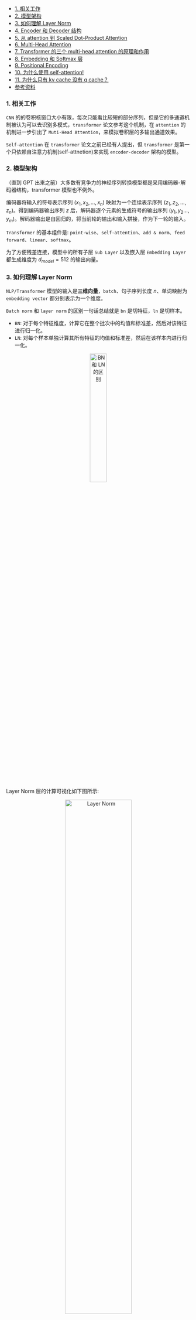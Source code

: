 - [1. 相关工作](#1-相关工作)
- [2. 模型架构](#2-模型架构)
- [3. 如何理解 Layer Norm](#3-如何理解-layer-norm)
- [4. Encoder 和 Decoder 结构](#4-encoder-和-decoder-结构)
- [5. 从 attention 到 Scaled Dot-Product Attention](#5-从-attention-到-scaled-dot-product-attention)
- [6. Multi-Head Attention](#6-multi-head-attention)
- [7. Transformer 的三个 multi-head attention 的原理和作用](#7-transformer-的三个-multi-head-attention-的原理和作用)
- [8. Embedding 和 Softmax 层](#8-embedding-和-softmax-层)
- [9. Positional Encoding](#9-positional-encoding)
- [10. 为什么使用 self-attention!](#10-为什么使用-self-attention)
- [11. 为什么只有 kv cache 没有 q cache？](#11为什么只有-kv-cache-没有-q-cache)
- [参考资料](#参考资料)

### 1. 相关工作

`CNN`  的的卷积核窗口大小有限，每次只能看比较短的部分序列，但是它的多通道机制被认为可以去识别多模式，`transformer` 论文参考这个机制，在 `attention` 的机制进一步引出了 `Muti-Head Attention`，来模拟卷积层的多输出通道效果。

`Self-attention` 在 `transformer` 论文之前已经有人提出，但 `transformer` 是第一个只依赖自注意力机制(self-attnetion)来实现 `encoder-decoder` 架构的模型。

### 2. 模型架构

（直到 GPT 出来之前）大多数有竞争力的神经序列转换模型都是采用编码器-解码器结构，transformer 模型也不例外。

编码器将输入的符号表示序列 ($x_1,x_2,…,x_n$) 映射为一个连续表示序列 ($z_1,z_2,…, z_n$)。得到编码器输出序列 $z$ 后，解码器逐个元素的生成符号的输出序列 ($y_1,y_2…,y_m$)。解码器输出是自回归的，将当前轮的输出和输入拼接，作为下一轮的输入。

`Transformer` 的基本组件是: `point-wise`、`self-attention`、`add & norm`、`feed forward`、`linear`、`softmax`。

为了方便残差连接，模型中的所有子层 `Sub Layer` 以及嵌入层 `Embedding Layer` 都生成维度为 $d_{model} = 512$ 的输出向量。

### 3. 如何理解 Layer Norm

`NLP/Transformer` 模型的输入是**三维向量**，`batch`、句子序列长度 $n$、单词映射为 `embedding vector` 都分别表示为一个维度。

`Batch norm` 和 `layer norm` 的区别一句话总结就是 `bn` 是切特征，`ln` 是切样本。

* `BN`: 对于每个特征维度，计算它在整个批次中的均值和标准差，然后对该特征进行归一化。
* `LN`: 对每个样本单独计算其所有特征的均值和标准差，然后在该样本内进行归一化。

<center>
<img src="../images/transformer_paper/bn_ln.png" width="30%" alt="BN 和 LN 的区别">
</center>

Layer Norm 层的计算可视化如下图所示:

<center>
<img src="../images/transformer_code/layer_norm.jpeg" width="60%" alt="Layer Norm">
</center>

### 4. Encoder 和 Decoder 结构

`Decoder` 同样由 $N = 6$ 个相同的层组成。`Decoder` 的 `attention` 是带掩码的，确保位置 $i$ 的预测只能依赖于小于 $i$ 的已知输出。

### 5. 从 attention 到 Scaled Dot-Product Attention

标准自注意力的数学表达式如下：

$$
\text{Attention}(Q, K, V) = \text{softmax}\left(\frac{QK^T}{\sqrt{d_k}}\right)V
$$

首先，注意力函数可以描述为将一个查询（query）和一组键-值对（key-value pairs）映射到一个输出 output，$q$、$k$、$v$ 都是向量。输出都是对 `value` 进行加权求和得到的，每个 value 对应的权重 `weight` 是通过 $q$ 和 $k$ 之间的相似度计算得到。

将 q 和 k 的内积作为相似度（Dot-Product），然后除以向量的长度 $\sqrt{d_k}$（Scaled），结果再应用**逐行做 `softmax` 函数**，就会得到 $n$ 个非负且相加求和等于 $1$ 的权重向量，最后将权重应用于 value，就得到了最终输出 output。

实际中，为了方便计算，会同时对一组查询（queries）计算注意力函数，将 q、k、v 都是构建成矩阵 $Q$、$K$、$V$（ 维度相等），涉及到两个矩阵乘法。

> transformer 论文中注意力机制和之前的点积注意力机制Dot-Product Attention不同之处是引入了scale，即除以 $\sqrt{d_k}$

**1.为什么需要做 `scale`：**

引入温度调节（`scale`）：在 softmax 前对 qk^t 的结果矩阵**除以一个系数**，系数大于 1 时可以**使得 softmax 输出的概率分布变得平滑，而不是接近一个 `one hot` 分布**（当向量长度较大时，token 之间相似度很大，进而 softmax 结果较大的会接近 1，较小的接近于 0），从而造成梯度消失问题。有实验证明如果不 scale，模型预训练很难收敛。

**2.为什么设置 $\text{scale} = \sqrt{d_k}$：**

线性变换后的 Q 和 K 已经标准化（均值接近 0，方差接近 1），$qk^t \in \mathbb{R}^{n\times \sqrt{d_k}}$，经过 $qk^t$ 点积后的矩阵每一行均值为 0，方差为 $d_k$，因此需要除以标准差 $\sqrt{d_k}$ 以达到输出归一化的效果。

这里的归一化使用的是Z-Score 标准化方式，Z-Score的目标是将数据转换为标准正态分布，即均值为 0、方差为 1。公式如下：

$$
normalized\_value = \frac{x-\mu}{\sigma}
$$

其中，$\mu$ 是数据的均值，$\sigma$ 是数据的标准差。

另外 decoder 模块的 attention  多了一个 `Mask`，实际是第 $t$ 时刻的 $q$ 只能看前面阶段的对应的 $(k, v)$ 对，计算当中表现就是对于 $q_t$ 和 $k_t$ 及其之后的那些权重值都替换成一个极大的负数，这样经过 `softmax` 后（做指数 $e^{w_t}$），对应位置的 $v$ 就变成了 0。

**常见的向量相似度度量方法**

> 向量点乘（内积）

物理含义：点乘的结果可以解释为一个向量在另一个向量方向上的投影长度乘以另一个向量的模。

计算公式：

$$
a ⋅ b = | a | | b | cosθ
$$

其中，$| a |$ 和 $| b |$ 分别是向量 a 和 b 的模（长度），θ 是向量 a 和 b 之间的夹角。

点乘结果的大小与两个向量之间的夹角有关。夹角越小（越接近0°），cosθ 越接近1，点乘结果越大；夹角越大（越接近180°），cosθ 越接近-1，点乘结果越小（负值）。当夹角为90°时，点乘结果为0，表示两个向量完全无关（正交）。因此，点乘结果的大小可以反映两个向量在方向上的相似程度，从而衡量它们的“相关性”。

> 余弦相似度（Cosine Similarity）

余弦相似度通过计算两个向量之间的夹角余弦值来衡量它们的方向相似性。它不受向量长度的影响，只关注方向。余弦相似度的取值范围为 [-1, 1]，值越接近1表示越相似，越接近-1表示越不相似。
计算公式：

$$
Cosine Similarity = \frac{A\cdot B}{\|A\|\|B\|}
$$

其中，${{A}\cdot{B}}$ 是向量的点积，${\|A\|} 和 {\|B\|}$ 是向量的模长。

> 欧式距离（Euclidean Distance）

欧氏距离用于衡量两个向量在多维空间中的直线距离。它是最直观的距离度量方法，适用于连续特征的相似性比较。
计算公式：

$$
d(A,B) = \sqrt{\sum_{i=1}^{n}{(A_i-B_i)^2}}
$$

欧氏距离越小，表示两个向量越相似。

> 曼哈顿距离（Manhattan Distance）

曼哈顿距离也称为L1距离或城市街区距离，用于计算两个向量在各坐标轴上的绝对差值之和。它适用于离散特征的相似性比较。
计算公式：

$$
d(A,B) = \sum_{i=1}^{n}{|A_i-B_i|}
$$

曼哈顿距离越小，表示两个向量越相似。

> 杰卡德相似系数（Jaccard Similarity Coefficient）

杰卡德相似系数用于度量两个集合的相似性，也可应用于向量，通过计算两个向量中相同元素的比例来评估相似度。
计算公式：

$$
J(A,B) = \frac{|A\cap B|}{|A\cup B|}
$$

其中，其中，$|A\cap B∣$ 是两个向量共有的非零元素数量，$∣A\cup B∣$ 是两个向量的非零元素总数。

> 汉明距离（Hamming Distance）

汉明距离用于衡量两个字符串或向量中不同字符（或元素）的数量，适用于离散特征的相似性度量。

> 皮尔逊相关系数（Pearson Correlation Coefficient）

皮尔逊相关系数用于衡量两个向量之间的线性相关性，取值范围为 [-1, 1]，值越接近1或-1表示相关性越强。

### 6. Multi-Head Attention

`Scaled Dot-Product Attention` 是不带任何参数的！

与其做单个的注意力函数，不如将 $Q$、$K$、$V$ 投影到一个**低维度**、投影 $h$ 次，然后再做 $h$ 次的自注意力函数，并将这 $h$ 个函数的输出拼接在一起，最后再次进行线性投影回来。

$$
\text{Multi-Head Attention} = Concat(head_1,….,head_h) W^o \\
\text{Where} \ \text{head}_i = Attention (QW_i^Q, KW_i^K, VW_i^V)
$$

$Q$、$K$ 的线性(映射)层的权重维度是 $[d_\text{model}, d_k]$，$V$ 的线性(映射)层的权重维度是 $[d_{model}, d_v]$，输出线性(映射)层权重维度是 $[h*d_v, d_{model}]$。

**多头的作用**：

- **多头注意力机制可以注意到不同子空间的信息，捕捉到更加丰富的特征信息，实现类似卷积核的多通道机制的效果**（论文的解释）。
- 多头的核心思想就是 `ensemble`（集成），每个 head 类似一个弱分类器，多个 head 的结果做 concat，可以让最后得到的 embedding 向量关注多方面的特征信息，而不会过拟合到某一种 `pattern` 上。
- 另外，多头注意力在计算上也更方便做并行计算加速；**每个头的 Q、K、V 矩阵计算相互独立，无数据依赖，天然支持并行**。
- 另外 head 不是越多越好，head 太多，那么每个 qkv 分到的维度就会变小，导致其表达能力也就变差，即注意力机制可能不能捕捉到 tokens 的语法/句法/词法信息。

<img src="../images/transformer_paper/attention.png" width="60%" alt="从 scaled dot producted attention 到 multi-head attention">

### 7. Transformer 的三个 multi-head attention 的原理和作用

<img src="../images/transformer_paper/multi-head-attention.png" width="60%" alt="三个 multi-head attention">

**原理**：

1. 解码器中的第二个注意力层，其查询 $q$ 来自前一层的解码器层，但 $k$、$v$ 来自于编码器最后一层的输出。
2. 编码器第一个注意力层：不考虑多头和线性投影层的情况，三个输入 $q$ $k$ $v$ 本质上都是一个东西，三个输入都是原始输入本身自己，输出就是输入本身的加权和，而权重又来源自己本身跟跟各个向量的相似度函数，所以也叫自注意力层（self-attention）。

**作用**：

1. `Self-Attention` (自注意力)：对于每个位置上的 token，Self-Attention 将其与序列中的所有其他位置进行关联，从而使模型能捕捉到句子内部的语义关系。
2. `Encoder-Decoder Attention` (编码器-解码器注意力)：允许解码器在生成下一个词时参考编码器的输出。这种机制实现了输入和输出序列之间的联系，是实现翻译等任务的关键所在。
3. `Masked Self-Attention` (掩码自注意力)：过掩码机制屏蔽掉序列中未来位置的 tokens，从而确保模型预测生成的每个 token 仅依赖于当前生成位置之前的 tokens。

从 nlp 角度理解 Attention + MLP: Attention 负责从全局的角度把整个序列的信息聚合起来(捕捉上下文信息 + 信息聚合)，然后用 MLP 做语义的转换。

### 8. Embedding 和 Softmax 层

**`Embedding` 层的作用学习一个长为 $d_{model}$ 的向量来表示 `token`**，编码器和解码器的输入都需要 `embedding` 层，两个嵌入层和 `softmax` 之前的线性变换之间共享相同的权重矩阵重（维度都是一样的），并且将权重值乘以 $\sqrt{d_{model}}$。

学习 embedding 时，可能会把每个向量的 $\text{L2\ norm}$ 学得相对较小（维度越大权重值越小），乘以 $\sqrt{d_{model}}$ 后放大，使得和 PE 相加时在 `scale` 上匹配。

L2 归一化（L2 Norm）是一种将向量缩放到单位长度的操作，使得向量的模为1。对于一个给定向量  $\mathbf{v}$ ，L2 归一化后的向量 $\mathbf{\hat{v}}$，计算公式如下：

$$
\mathbf{\hat{v}} = \frac{\mathbf{v}}{\|\mathbf{v}\|_2}
$$

### 9. Positional Encoding

`Attention` 层的输出本身是不具备时序信息的，因为其本质是 `value` 向量的一个加权和，而权重是 `query` 和 `key` 的距离，跟序列信息无关。把输入 `tokens` 位置打乱，`attention` 的输出向量的所有元素的值大小不会变化，只有元素位置的变化，这显然不符合直觉。

而 Position encoding 层的作用是使得生成的 embedding vectors 值跟位置相关（加入时序信息），更符合人类文字的意义（文字的位置打乱，相应语义肯定会变化）。它的做法是将位置信息编码为向量，并将这些向量加到输入的嵌入向量中。Positional Encoding 通常通过以下公式计算：

$$
PE(pos, 2i) = \sin \left(pos/10000^{2i/d}\right) \\
PE(pos, 2i+1) = \cos \left(pos/10000^{2i/d}\right)
$$

### 10. 为什么使用 self-attention!

比较了四种不同的层：self-attention、rnn、cnn、self-attention (restricted)，分别比较了计算复杂度 FLOPs、顺序操作（并行度）、最大路径长度。

- Self-Attention：**能够在一层内直接捕获全局依赖关系**。每个 token 都能与序列中任意位置的 token 进行信息交互，不受固定窗口大小限制。
- CNN：**典型的卷积操作受限于卷积核的大小，捕获的是局部信息**。虽然可以通过堆叠多层卷积或使用扩张卷积来扩大感受野，但这种扩展是逐层进行的，且依赖于网络深度。

**self-attention 与 MLP对比**

理论上，MLP（多层感知机）可以学习输入数据中的中间相关性，但与Self-Attention相比，MLP在捕捉长距离依赖关系方面存在天然的劣势。Self-Attention通过计算所有位置之间的注意力分数，能够并行地处理输入序列中的所有元素，从而高效地捕捉全局信息。而MLP通常是对每个位置独立操作，难以直接学习到这种全局依赖关系。

然而，一些研究提出了在特定条件下用MLP部分替代Self-Attention的可能性。例如，有研究指出，在Transformer的某些底层模块中，MLP层可以替代非必要的注意力层，通过将注意力层退化为恒等映射并整合到后续的MLP层中，从而减少计算量。这种方法在实验中显示出一定的有效性，例如在ImageNet-1k数据集上，可以移除40%的注意力层，同时不损失性能。

根据最新的研究和实验结果，使用MLP（多层感知机）替代Transformer中的Self-Attention机制是可行的，并且在某些任务上已经取得了与原始Transformer相当甚至更优的性能：

1】在AAAI 2024上发表的一篇论文《Rethinking Attention: Exploring Shallow Feed-Forward Neural Networks as an Alternative to Attention Layers in Transformers》中，作者提出了一种使用浅层MLP替代Transformer中注意力模块的方法。他们设计了四种不同程度的MLP替换模式：

* **ALR（Attention Layer Replacement）** ：仅用MLP替换多头注意力（MHA）块。
* **ALRR（Attention Layer with Residual Connection Replacement）** ：用MLP替换MHA模块及其残差连接。
* **ASLR（Attention Separate heads Layer Replacement）** ：用单独的MLP替换MHA模块的每个头。
* **ELR（Encoder Layer Replacement）** ：完全用MLP替换编码器层。

实验结果表明，在IWSLT2017数据集上，这些替换模式均能达到与原始Transformer相当的性能。特别是ALRR模式，在机器翻译任务中表现出色，BLEU分数与原始模型接近。

2】清华大学的研究工作《Beyond Self-attention: External Attention using Two Linear Layers for Visual Tasks》提出了一种外部注意力机制，通过两个线性层替代传统的Self-Attention。该方法在图像分类、语义分割、图像生成等任务上进行了验证，结果表明，这种替代方法可以在保持精度的同时显著提升速度。

3】微软亚研院提出了一种无注意力的网络结构sMLPNet，使用稀疏MLP模块替代自注意力。sMLPNet通过轴向全局依赖建模，降低了计算复杂度，同时保持了高性能。实验结果显示，sMLPNet在ImageNet数据集上取得了与Swin Transformer相当的精度。

### 11. 为什么只有 kv cache 没有 q cache？

**atten 的输出最后一行（最后一个 token）只依赖 q 的最后一行**，所以当然不需 q kache，但是依赖 k 的全部行。

<div align="center">
<img src="../images/transformer_paper/qkt_result.png" width="60%" alt="qkt_result">
</div>

具体说，LLM 在 decoding 阶段的每次推理只会用到当前的 Q，这次用的 Q 下次不会用到，所以不用 Cache Q。但是每次都要用到当前和过去所有的 KV，这次用到的 KV 下次马上就要再用一次，所以 Cache KV 可以加速推理。

### 参考资料

- [李沐读论文-transformer](https://www.bilibili.com/video/BV1pu411o7BE/?spm_id_from=333.788&vd_source=69e98dbaea70afc6b62d55a86d59e408)
- [Multi-Head-Attention的作用到底是什么](https://zhuanlan.zhihu.com/p/626820422)
